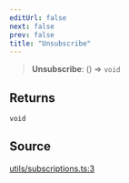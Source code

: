 ```yaml
---
editUrl: false
next: false
prev: false
title: "Unsubscribe"
---
```


> **Unsubscribe**: () => `void`

## Returns

`void`

## Source

[utils/subscriptions.ts:3](https://github.com/nodenogg-in/alpha-p2p/blob/8383a4b/packages/statekit/src/utils/subscriptions.ts#L3)
